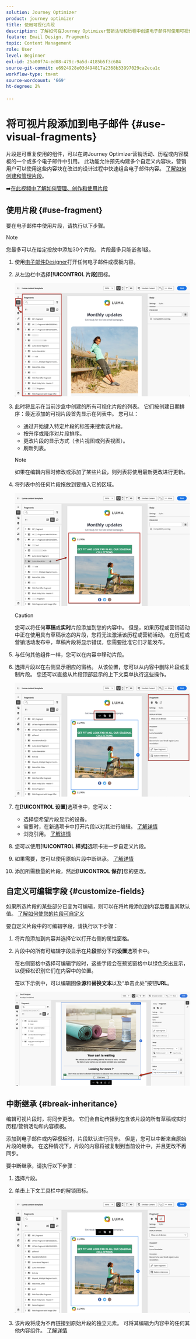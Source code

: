 ```yaml
---
solution: Journey Optimizer
product: journey optimizer
title: 使用可视化片段
description: 了解如何在Journey Optimizer营销活动和历程中创建电子邮件时使用可视化片段
feature: Email Design, Fragments
topic: Content Management
role: User
level: Beginner
exl-id: 25a00f74-ed08-479c-9a5d-4185b5f3c684
source-git-commit: e6924928e03d494817a2368b33997029ca2eca1c
workflow-type: tm+mt
source-wordcount: '669'
ht-degree: 2%

---
```


# 将可视片段添加到电子邮件 {#use-visual-fragments}

片段是可重复使用的组件，可以在跨Journey Optimizer营销活动、历程或内容模板的一个或多个电子邮件中引用。 此功能允许预先构建多个自定义内容块，营销用户可以使用这些内容块在改进的设计过程中快速组合电子邮件内容。 [了解如何创建和管理片段](../content-management/fragments.md)。

➡️[在此视频中了解如何管理、创作和使用片段](../content-management/fragments.md#video-fragments)

## 使用片段 {#use-fragment}

要在电子邮件中使用片段，请执行以下步骤。

>[!NOTE]
>
>您最多可以在给定投放中添加30个片段。 片段最多只能嵌套1级。


1. 使用[电子邮件Designer](get-started-email-design.md)打开任何电子邮件或模板内容。

1. 从左边栏中选择&#x200B;**[!UICONTROL 片段]**&#x200B;图标。

   ![](assets/fragments-in-designer.png)

1. 此时将显示在当前沙盒中创建的所有可视化片段的列表。 它们按创建日期排序：最近添加的可视片段首先显示在列表中。 您可以：

   * 通过开始键入特定片段的标签来搜索该片段。
   * 按升序或降序对片段排序。
   * 更改片段的显示方式（卡片视图或列表视图）。
   * 刷新列表。

   >[!NOTE]
   >
   >如果在编辑内容时修改或添加了某些片段，则列表将使用最新更改进行更新。

1. 将列表中的任何片段拖放到要插入它的区域。

   ![](assets/fragment-insert.png)

   >[!CAUTION]
   >
   >您可以将任何&#x200B;**草稿**&#x200B;或&#x200B;**实时**&#x200B;片段添加到您的内容中。 但是，如果历程或营销活动中正在使用具有草稿状态的片段，您将无法激活该历程或营销活动。 在历程或营销活动发布中，草稿片段将显示错误，您需要批准它们才能发布。

1. 与任何其他组件一样，您可以在内容中移动片段。

1. 选择片段以在右侧显示相应的窗格。 从该位置，您可以从内容中删除片段或复制片段。 您还可以直接从片段顶部显示的上下文菜单执行这些操作。

   ![](assets/fragment-right-pane.png)

1. 在&#x200B;**[!UICONTROL 设置]**&#x200B;选项卡中，您可以：

   * 选择您希望片段显示的设备。
   * 需要时，在新选项卡中打开片段以对其进行编辑。 [了解详情](../content-management/fragments.md#edit-fragments)
   * 浏览引用。 [了解详情](../content-management/fragments.md#explore-references)

1. 您可以使用&#x200B;**[!UICONTROL 样式]**&#x200B;选项卡进一步自定义片段。

1. 如果需要，您可以使用原始片段中断继承。 [了解详情](#break-inheritance)

1. 添加所需数量的片段，然后&#x200B;**[!UICONTROL 保存]**&#x200B;您的更改。

## 自定义可编辑字段 {#customize-fields}

如果所选片段的某些部分已变为可编辑，则可以在将片段添加到内容后覆盖其默认值。 [了解如何使您的片段可自定义](../content-management/customizable-fragments.md)

要自定义片段中的可编辑字段，请执行以下步骤：

1. 将片段添加到内容并选择它以打开右侧的属性窗格。

1. 片段中的所有可编辑字段显示在&#x200B;**片段**&#x200B;部分下的&#x200B;**设置**&#x200B;选项卡中。

   在右侧窗格中选择可编辑字段时，这些字段会在预览窗格中以绿色突出显示，以便轻松识别它们在内容中的位置。

   在以下示例中，可以编辑图像&#x200B;**源**&#x200B;和&#x200B;**替换文本**&#x200B;以及“单击此处”按钮&#x200B;**URL**。

   ![](assets/fragment-editable.png)

## 中断继承 {#break-inheritance}

编辑可视片段时，将同步更改。 它们会自动传播到包含该片段的所有草稿或实时历程/营销活动和内容模板。

添加到电子邮件或内容模板时，片段默认进行同步。 但是，您可以中断来自原始片段的继承。 在这种情况下，片段的内容将被复制到当前设计中，并且更改不再同步。

要中断继承，请执行以下步骤：

1. 选择片段。

1. 单击上下文工具栏中的解锁图标。

   ![](assets/fragment-break-inheritance.png)

1. 该片段将成为不再链接到原始片段的独立元素。 可将其编辑为内容中的任何其他内容组件。 [了解详情](content-components.md)
